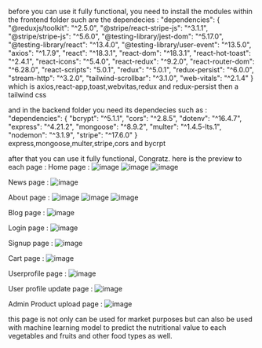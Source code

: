 before you can use it fully functional, you need to install the modules within the frontend folder such are the dependecies :
  "dependencies": {
    "@reduxjs/toolkit": "^2.5.0",
    "@stripe/react-stripe-js": "^3.1.1",
    "@stripe/stripe-js": "^5.6.0",
    "@testing-library/jest-dom": "^5.17.0",
    "@testing-library/react": "^13.4.0",
    "@testing-library/user-event": "^13.5.0",
    "axios": "^1.7.9",
    "react": "^18.3.1",
    "react-dom": "^18.3.1",
    "react-hot-toast": "^2.4.1",
    "react-icons": "^5.4.0",
    "react-redux": "^9.2.0",
    "react-router-dom": "^6.28.0",
    "react-scripts": "5.0.1",
    "redux": "^5.0.1",
    "redux-persist": "^6.0.0",
    "stream-http": "^3.2.0",
    "tailwind-scrollbar": "^3.1.0",
    "web-vitals": "^2.1.4"
    }
    which is axios,react-app,toast,webvitas,redux and redux-persist then a tailwind css

and in the backend folder you need its dependecies such as :
  "dependencies": {
    "bcrypt": "^5.1.1",
    "cors": "^2.8.5",
    "dotenv": "^16.4.7",
    "express": "^4.21.2",
    "mongoose": "^8.9.2",
    "multer": "^1.4.5-lts.1",
    "nodemon": "^3.1.9",
    "stripe": "^17.6.0"
  }
  express,mongoose,multer,stripe,cors and bycrpt

after that you can use it fully functional, Congratz. here is the preview to each page :
Home page :
![image](https://github.com/user-attachments/assets/6bbb288e-2bd0-4356-90ca-7e797f48016d)
![image](https://github.com/user-attachments/assets/b9d040e9-2354-4b49-93ec-999eb34f6612)
![image](https://github.com/user-attachments/assets/704ae918-401d-4065-bf50-88f95862849d)


News page :
![image](https://github.com/user-attachments/assets/48e02203-ca89-4e47-8b67-5ac4e0d913b6)

About page :
![image](https://github.com/user-attachments/assets/00f0d97d-cbc4-4c53-8a9e-ef30229ea318)
![image](https://github.com/user-attachments/assets/2ddc19b4-93bc-43df-a3de-dbedbba1e36f)
![image](https://github.com/user-attachments/assets/57d91269-41fb-4837-9818-7691d4cc094d)

Blog page :
![image](https://github.com/user-attachments/assets/c1db22d2-80f3-48fa-902d-d2fb02cfbcc3)

Login page :
![image](https://github.com/user-attachments/assets/de8a296d-d0c0-4c4d-a17c-111030eb3c29)

Signup page :
![image](https://github.com/user-attachments/assets/afa982a3-11c4-408d-bed5-5578d7142ffa)

Cart page :
![image](https://github.com/user-attachments/assets/cddec995-fa41-4eb0-8d3f-659f8dca2a56)

Userprofile page :
![image](https://github.com/user-attachments/assets/32566522-bd82-468e-bb28-ff31d4d9e292)

User profile update page :
![image](https://github.com/user-attachments/assets/f08ba723-c437-46c0-a223-7b36845a7f87)

Admin Product upload page :
![image](https://github.com/user-attachments/assets/7f54ea87-e441-465a-9868-c78a0e612f6e)

this page is not only can be used for market purposes but can also be used with machine learning model to predict the nutritional value to each vegetables and fruits and other food types as well.



